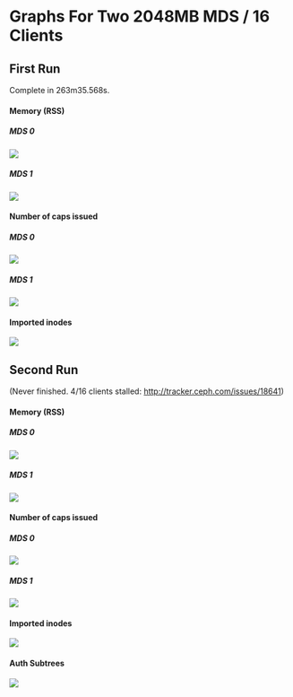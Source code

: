 # Graphs For Two 2048MB MDS / 16 Clients

## First Run

Complete in 263m35.568s.

#### Memory (RSS)
##### MDS 0
![](graphs/2048-mds_2-mds_16-client_stats_mds0_root_mdsmem-rss.png)
##### MDS 1
![](graphs/2048-mds_2-mds_16-client_stats_mds1_root_mdsmem-rss.png)

#### Number of caps issued
##### MDS 0
![](graphs/2048-mds_2-mds_16-client_stats_mds0_root_clients-num_caps.png)
##### MDS 1
![](graphs/2048-mds_2-mds_16-client_stats_mds1_root_clients-num_caps.png)

#### Imported inodes
![](graphs/2048-mds_2-mds_16-client_mds-imported.png)


## Second Run

(Never finished. 4/16 clients stalled: http://tracker.ceph.com/issues/18641)

#### Memory (RSS)
##### MDS 0
![](graphs/2048-mds_2-mds_16-client_stats_mds0_root_mdsmem-rss_2.png)
##### MDS 1
![](graphs/2048-mds_2-mds_16-client_stats_mds1_root_mdsmem-rss_2.png)

#### Number of caps issued
##### MDS 0
![](graphs/2048-mds_2-mds_16-client_stats_mds0_root_clients-num_caps_2.png)
##### MDS 1
![](graphs/2048-mds_2-mds_16-client_stats_mds1_root_clients-num_caps_2.png)

#### Imported inodes
![](graphs/2048-mds_2-mds_16-client_mds-imported_2.png)


#### Auth Subtrees
![](graphs/mds-auth-subtrees.png)
